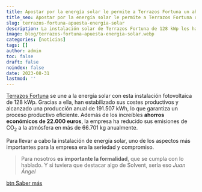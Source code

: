 ```yaml
---
title: Apostar por la energía solar le permite a Terrazos Fortuna un ahorro de 22.000 euros al año
title_seo: Apostar por la energía solar le permite a Terrazos Fortuna un ahorro de 22.000 euros al año - Ingeniería Solvent
slug: terrazos-fortuna-apuesta-energia-solar
description: La instalación solar de Terrazos Fortuna de 128 kWp les ha permitido estabilizar sus costes productivos
image: blog/terrazos-fortuna-apuesta-energia-solar.webp
categories: [noticias]
tags: []
author: admin
toc: false
draft: false
noindex: false
date: 2023-08-31
lastmod: ''
---
```

[Terrazos Fortuna](https://www.terrazosfortuna.com/) se une a la energía solar con esta instalación fotovoltaica de 128 kWp. Gracias a ella, han estabilizado sus costes productivos y alcanzado una producción anual de 191.507 kWh, lo que garantiza un proceso productivo eficiente. Además de los increíbles **ahorros económicos de 22.000 euros**, la empresa ha reducido sus emisiones de CO<sub>2</sub> a la atmósfera en más de 66.701 kg anualmente.

Para llevar a cabo la instalación de energía solar, uno de los aspectos más importantes para la empresa era la seriedad y compromiso.

> Para nosotros **es importante la formalidad**, que se cumpla con lo hablado. Y si tuviera que destacar algo de Solvent, sería eso
> <cite>Juan Ángel</cite>

[btn Saber más](https://murciaeconomia.com/art/92627/apostar-por-la-energia-solar-le-permite-a-terrazos-fortuna-un-ahorro-de-22000-euros-al-ano)
